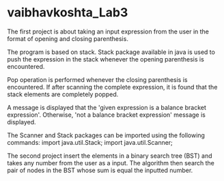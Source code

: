 # vaibhavkoshta_Lab3

The first project is about taking an input expression from the user in the format of opening and closing parenthesis.

The program is based on stack. Stack package available in java is used to push the expression in the stack whenever the opening parenthesis is encountered.

Pop operation is performed whenever the closing parenthesis is encountered. If after scanning the complete expression, it is found that the stack elements are completely popped.

A message is displayed that the 'given expression is a balance bracket expression'. Otherwise, 'not a balance bracket expression' message is displayed.

The Scanner and Stack packages can be imported using the following commands:
import java.util.Stack;
import java.util.Scanner;

The second project insert the elements in a binary search tree (BST) and takes any number from the user as a input.
The algorithm then search the pair of nodes in the BST whose sum is equal the inputted number.
